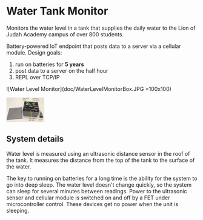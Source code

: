 # Water Tank Monitor
Monitors the water level in a tank that supplies the daily water to the Lion of Judah Academy campus of over 800 students.

Battery-powered IoT endpoint that posts data to a server via a cellular module.
Design goals:
1. run on batteries for **5 years**
2. post data to a server on the half hour
3. REPL over TCP/IP

![Water Level Monitor](doc/WaterLevelMonitorBox.JPG =100x100)

<img src="doc/WaterLevelMonitorBox.JPG" alt="Water Level Monitor Box" style="width: 100px;"/>

## System details
Water level is measured using an ultrasonic distance sensor in the roof of the tank. It measures the
distance from the top of the tank to the surface of the water.

The key to running on batteries for a long time is the ability for the system to go into deep sleep.
The water level doesn't change quickly, so the system can sleep for several minutes between readings.
Power to the ultrasonic sensor and cellular module is switched on and off by a FET under microcontroller control. These devices get no power when the unit is sleeping.
